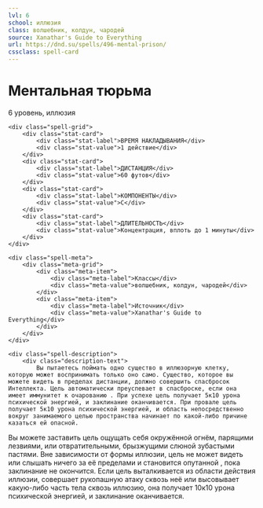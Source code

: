 ```yaml
---
lvl: 6
school: иллюзия
class: волшебник, колдун, чародей
source: Xanathar's Guide to Everything
url: https://dnd.su/spells/496-mental-prison/
cssclass: spell-card
---
```


<div class="spell-container">
    <div class="spell-header">
        <h1 class="spell-name">Ментальная тюрьма</h1>
        <div class="spell-level">6 уровень, иллюзия</div>
    </div>
    
    <div class="spell-grid">
        <div class="stat-card">
            <div class="stat-label">ВРЕМЯ НАКЛАДЫВАНИЯ</div>
            <div class="stat-value">1 действие</div>
        </div>
        <div class="stat-card">
            <div class="stat-label">ДИСТАНЦИЯ</div>
            <div class="stat-value">60 футов</div>
        </div>
        <div class="stat-card">
            <div class="stat-label">КОМПОНЕНТЫ</div>
            <div class="stat-value">С</div>
        </div>
        <div class="stat-card">
            <div class="stat-label">ДЛИТЕЛЬНОСТЬ</div>
            <div class="stat-value">Концентрация, вплоть до 1 минуты</div>
        </div>
    </div>
    
    <div class="spell-meta">
        <div class="meta-grid">
            <div class="meta-item">
                <div class="meta-label">Классы</div>
                <div class="meta-value">волшебник, колдун, чародей</div>
            </div>
            <div class="meta-item">
                <div class="meta-label">Источник</div>
                <div class="meta-value">Xanathar's Guide to Everything</div>
            </div>
        </div>
    </div>
    
    <div class="spell-description">
        <div class="description-text">
            Вы пытаетесь поймать одно существо в иллюзорную клетку, которую может воспринимать только оно само. Существо, которое вы можете видеть в пределах дистанции, должно совершить спасбросок Интеллекта. Цель автоматически преуспевает в спасброске, если она имеет иммунитет к очарованию . При успехе цель получает 5к10 урона психической энергией, и заклинание оканчивается. При провале цель получает 5к10 урона психической энергией, и область непосредственно вокруг занимаемого целью пространства начинает по какой-либо причине казаться ей опасной.
Вы можете заставить цель ощущать себя окружённой огнём, парящими лезвиями, или отвратительными, брызжущими слюной зубастыми пастями. Вне зависимости от формы иллюзии, цель не может видеть или слышать ничего за её пределами и становится опутанной , пока заклинание не окончится. Если цель выталкивается из области действия иллюзии, совершает рукопашную атаку сквозь неё или высовывает какую-либо часть тела сквозь иллюзию, она получает 10к10 урона психической энергией, и заклинание оканчивается.
        </div>
    </div>
</div>
